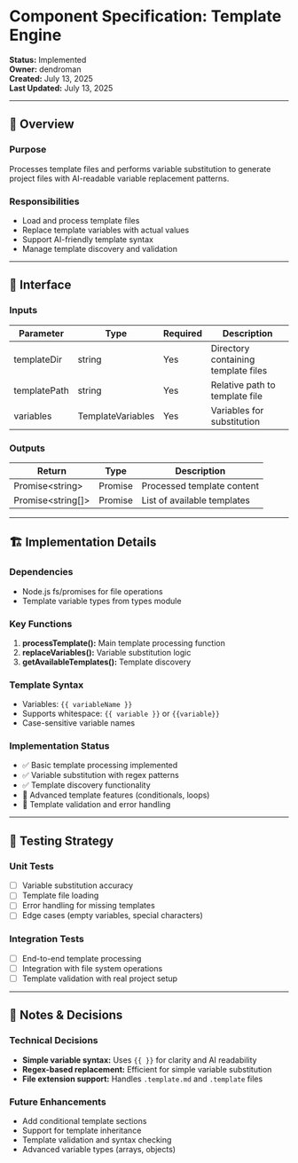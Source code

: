 # Component Specification: Template Engine

**Status:** Implemented  
**Owner:** dendroman  
**Created:** July 13, 2025  
**Last Updated:** July 13, 2025  

---

## 🎯 Overview

### Purpose
Processes template files and performs variable substitution to generate project files with AI-readable variable replacement patterns.

### Responsibilities
- Load and process template files
- Replace template variables with actual values
- Support AI-friendly template syntax
- Manage template discovery and validation

---

## 🔌 Interface

### Inputs
| Parameter | Type | Required | Description |
|-----------|------|----------|-------------|
| templateDir | string | Yes | Directory containing template files |
| templatePath | string | Yes | Relative path to template file |
| variables | TemplateVariables | Yes | Variables for substitution |

### Outputs
| Return | Type | Description |
|--------|------|-------------|
| Promise\<string\> | Promise | Processed template content |
| Promise\<string[]\> | Promise | List of available templates |

---

## 🏗️ Implementation Details

### Dependencies
- Node.js fs/promises for file operations
- Template variable types from types module

### Key Functions
1. **processTemplate():** Main template processing function
2. **replaceVariables():** Variable substitution logic
3. **getAvailableTemplates():** Template discovery

### Template Syntax
- Variables: `{{ variableName }}`
- Supports whitespace: `{{ variable }}` or `{{variable}}`
- Case-sensitive variable names

### Implementation Status
- ✅ Basic template processing implemented
- ✅ Variable substitution with regex patterns
- ✅ Template discovery functionality
- 🔄 Advanced template features (conditionals, loops)
- 🔄 Template validation and error handling

---

## 🧪 Testing Strategy

### Unit Tests
- [ ] Variable substitution accuracy
- [ ] Template file loading
- [ ] Error handling for missing templates
- [ ] Edge cases (empty variables, special characters)

### Integration Tests
- [ ] End-to-end template processing
- [ ] Integration with file system operations
- [ ] Template validation with real project setup

---

## 📝 Notes & Decisions

### Technical Decisions
- **Simple variable syntax:** Uses `{{ }}` for clarity and AI readability
- **Regex-based replacement:** Efficient for simple variable substitution
- **File extension support:** Handles `.template.md` and `.template` files

### Future Enhancements
- Add conditional template sections
- Support for template inheritance
- Template validation and syntax checking
- Advanced variable types (arrays, objects)
